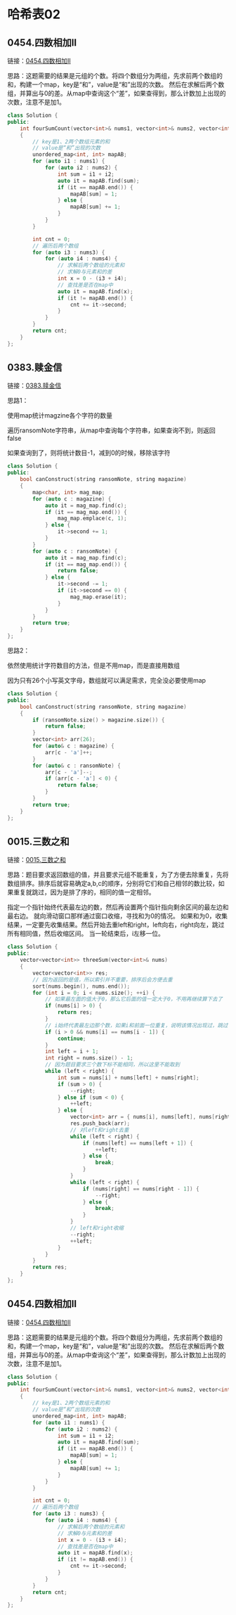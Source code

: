 # 哈希表02

## 0454.四数相加II

链接：[0454.四数相加II](https://leetcode.cn/problems/4sum-ii/)

思路：这题需要的结果是元组的个数。将四个数组分为两组，先求前两个数组的和，构建一个map，key是“和”，value是“和”出现的次数。
然后在求解后两个数组，并算出与0的差。从map中查询这个“差”，如果查得到，那么计数加上出现的次数，注意不是加1。

```c++
class Solution {
public:
    int fourSumCount(vector<int>& nums1, vector<int>& nums2, vector<int>& nums3, vector<int>& nums4)
    {
        // key是1、2两个数组元素的和
        // value是“和”出现的次数
        unordered_map<int, int> mapAB;
        for (auto i1 : nums1) {
            for (auto i2 : nums2) {
                int sum = i1 + i2;
                auto it = mapAB.find(sum);
                if (it == mapAB.end()) {
                    mapAB[sum] = 1;
                } else {
                    mapAB[sum] += 1;
                }
            }
        }

        int cnt = 0;
        // 遍历后两个数组
        for (auto i3 : nums3) {
            for (auto i4 : nums4) {
                // 求解后两个数组的元素和
                // 求解0与元素和的差
                int x = 0 - (i3 + i4);
                // 查找差是否在map中
                auto it = mapAB.find(x);
                if (it != mapAB.end()) {
                    cnt += it->second;
                }
            }
        }
        return cnt;
    }
};

```

## 0383.赎金信

链接：[0383.赎金信](https://leetcode.cn/problems/ransom-note/)

思路1：

使用map统计magzine各个字符的数量

遍历ransomNote字符串，从map中查询每个字符串，如果查询不到，则返回false

如果查询到了，则将统计数目-1，减到0的时候，移除该字符

```c++
class Solution {
public:
    bool canConstruct(string ransomNote, string magazine)
    {
        map<char, int> mag_map;
        for (auto c : magazine) {
            auto it = mag_map.find(c);
            if (it == mag_map.end()) {
                mag_map.emplace(c, 1);
            } else {
                it->second += 1;
            }
        }
        for (auto c : ransomNote) {
            auto it = mag_map.find(c);
            if (it == mag_map.end()) {
                return false;
            } else {
                it->second -= 1;
                if (it->second == 0) {
                    mag_map.erase(it);
                }
            }
        }
        return true;
    }
};

```

思路2：

依然使用统计字符数目的方法，但是不用map，而是直接用数组

因为只有26个小写英文字母，数组就可以满足需求，完全没必要使用map

```c++
class Solution {
public:
    bool canConstruct(string ransomNote, string magazine)
    {
        if (ransomNote.size() > magazine.size()) {
            return false;
        }
        vector<int> arr(26);
        for (auto& c : magazine) {
            arr[c - 'a']++;
        }
        for (auto& c : ransomNote) {
            arr[c - 'a']--;
            if (arr[c - 'a'] < 0) {
                return false;
            }
        }
        return true;
    }
};

```

## 0015.三数之和

链接：[0015.三数之和](https://leetcode.cn/problems/3sum/)

思路：题目要求返回数组的值，并且要求元组不能重复，为了方便去除重复，先将数组排序。排序后就容易确定a,b,c的顺序，分别将它们和自己相邻的数比较，如果重复就跳过，因为是排了序的，相同的值一定相邻。

指定一个指针始终代表最左边的数，然后再设置两个指针指向剩余区间的最左边和最右边。
就向滑动窗口那样通过窗口收缩，寻找和为0的情况。
如果和为0，收集结果，一定要先收集结果。然后开始去重left和right，left向右，right向左，跳过所有相同值，然后收缩区间。
当一轮结束后，i左移一位。

```c++
class Solution {
public:
    vector<vector<int>> threeSum(vector<int>& nums)
    {
        vector<vector<int>> res;
        // 因为返回的是值，所以索引并不重要，排序后会方便去重
        sort(nums.begin(), nums.end());
        for (int i = 0; i < nums.size(); ++i) {
            // 如果最左面的值大于0，那么它后面的值一定大于0，不用再继续算下去了
            if (nums[i] > 0) {
                return res;
            }
            // i始终代表最左边那个数，如果i和前面一位重复，说明该情况出现过，跳过
            if (i > 0 && nums[i] == nums[i - 1]) {
                continue;
            }
            int left = i + 1;
            int right = nums.size() - 1;
            // 因为题目要求三个数下标不能相同，所以这里不能取到
            while (left < right) {
                int sum = nums[i] + nums[left] + nums[right];
                if (sum > 0) {
                    --right;
                } else if (sum < 0) {
                    ++left;
                } else {
                    vector<int> arr = { nums[i], nums[left], nums[right] };
                    res.push_back(arr);
                    // 对left和right去重
                    while (left < right) {
                        if (nums[left] == nums[left + 1]) {
                            ++left;
                        } else {
                            break;
                        }
                    }
                    while (left < right) {
                        if (nums[right] == nums[right - 1]) {
                            --right;
                        } else {
                            break;
                        }
                    }
                    // left和right收缩
                    --right;
                    ++left;
                }
            }
        }
        return res;
    }
};

```

## 0454.四数相加II

链接：[0454.四数相加II](https://leetcode.cn/problems/4sum-ii/)

思路：这题需要的结果是元组的个数。将四个数组分为两组，先求前两个数组的和，构建一个map，key是“和”，value是“和”出现的次数。
然后在求解后两个数组，并算出与0的差。从map中查询这个“差”，如果查得到，那么计数加上出现的次数，注意不是加1。

```c++
class Solution {
public:
    int fourSumCount(vector<int>& nums1, vector<int>& nums2, vector<int>& nums3, vector<int>& nums4)
    {
        // key是1、2两个数组元素的和
        // value是“和”出现的次数
        unordered_map<int, int> mapAB;
        for (auto i1 : nums1) {
            for (auto i2 : nums2) {
                int sum = i1 + i2;
                auto it = mapAB.find(sum);
                if (it == mapAB.end()) {
                    mapAB[sum] = 1;
                } else {
                    mapAB[sum] += 1;
                }
            }
        }

        int cnt = 0;
        // 遍历后两个数组
        for (auto i3 : nums3) {
            for (auto i4 : nums4) {
                // 求解后两个数组的元素和
                // 求解0与元素和的差
                int x = 0 - (i3 + i4);
                // 查找差是否在map中
                auto it = mapAB.find(x);
                if (it != mapAB.end()) {
                    cnt += it->second;
                }
            }
        }
        return cnt;
    }
};

```

